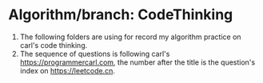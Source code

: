 # Algorithm/branch: CodeThinking
1. The following folders are using for record my algorithm practice on carl's code thinking.
2. The sequence of questions is following carl's https://programmercarl.com, the number after the title is the question's index on https://leetcode.cn. 
